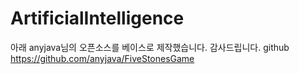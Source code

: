 # ArtificialIntelligence

아래 anyjava님의 오픈소스를 베이스로 제작했습니다. 감사드립니다.
github https://github.com/anyjava/FiveStonesGame
